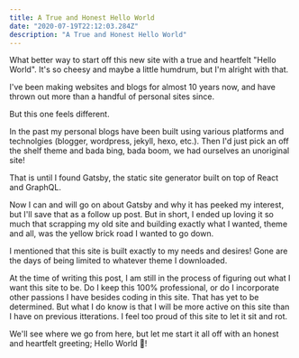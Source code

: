 ```yaml
---
title: A True and Honest Hello World
date: "2020-07-19T22:12:03.284Z"
description: "A True and Honest Hello World"
---
```


What better way to start off this new site with a true and heartfelt "Hello World". It's so cheesy and maybe a little humdrum, but I'm alright with that.

I've been making websites and blogs for almost 10 years now, and have thrown out more than a handful of personal sites since.

But this one feels different.

In the past my personal blogs have been built using various platforms and technolgies (blogger, wordpress, jekyll, hexo, etc.). Then I'd just pick an off the shelf theme and bada bing, bada boom, we had ourselves an unoriginal site!

That is until I found Gatsby, the static site generator built on top of React and GraphQL.

Now I can and will go on about Gatsby and why it has peeked my interest, but I'll save that as a follow up post. But in short, I ended up loving it so much that scrapping my old site and building exactly what I wanted, theme and all, was the yellow brick road I wanted to go down.

I mentioned that this site is built exactly to my needs and desires! Gone are the days of being limited to whatever theme I downloaded.

At the time of writing this post, I am still in the process of figuring out what I want this site to be. Do I keep this 100% professional, or do I incorporate other passions I have besides coding in this site. That has yet to be determined. But what I do know is that I will be more active on this site than I have on previous itterations. I feel too proud of this site to let it sit and rot.

We'll see where we go from here, but let me start it all off with an honest and heartfelt greeting; Hello World 👋!
